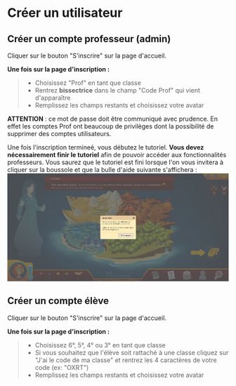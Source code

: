 # Créer un utilisateur

## Créer un compte professeur (admin)

Cliquer sur le bouton "S'inscrire" sur la page d'accueil.

**Une fois sur la page d'inscription :**
> - Choisissez "Prof" en tant que classe
> - Rentrez **bissectrice** dans le champ "Code Prof" qui vient d'apparaître
> - Remplissez les champs restants et choisissez votre avatar

**ATTENTION** : ce mot de passe doit être communiqué avec prudence. En effet les comptes Prof ont beaucoup de privilèges dont la possibilité de supprimer des comptes utilisateurs.

Une fois l'inscription termineé, vous débutez le tutoriel. **Vous devez nécessairement finir le tutoriel** afin de pouvoir accéder aux fonctionnalités professeurs.
Vous saurez que le tutoriel est fini lorsque l'on vous invitera à cliquer sur la boussole et que la bulle d'aide suivante s'affichera :
![Fin tutoriel](img/fin_tutoriel.png)<br>


## Créer un compte élève

Cliquer sur le bouton "S'inscrire" sur la page d'accueil.

**Une fois sur la page d'inscription :**
> - Choisissez 6°, 5°, 4° ou 3° en tant que classe
> - Si vous souhaitez que l'élève soit rattaché à une classe cliquez sur "J'ai le code de ma classe" et rentrez les 4 caractères de votre code (ex: "OXRT")
> - Remplissez les champs restants et choisissez votre avatar